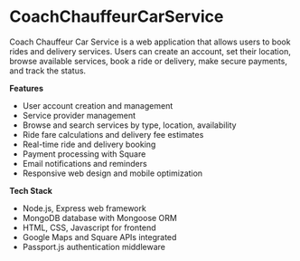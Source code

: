 # CoachChauffeurCarService

Coach Chauffeur Car Service is a web application that allows users to book rides and delivery services. Users can create an account, set their location, browse available services, book a ride or delivery, make secure payments, and track the status.

<b>Features</b>
* User account creation and management
* Service provider management
* Browse and search services by type, location, availability
* Ride fare calculations and delivery fee estimates
* Real-time ride and delivery booking
* Payment processing with Square
* Email notifications and reminders
* Responsive web design and mobile optimization


<b> Tech Stack </b>
* Node.js, Express web framework
* MongoDB database with Mongoose ORM
* HTML, CSS, Javascript for frontend
* Google Maps and Square APIs integrated
* Passport.js authentication middleware
